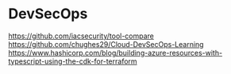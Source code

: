 # DevSecOps
https://github.com/iacsecurity/tool-compare
https://github.com/chughes29/Cloud-DevSecOps-Learning
https://www.hashicorp.com/blog/building-azure-resources-with-typescript-using-the-cdk-for-terraform